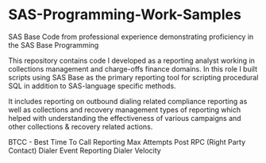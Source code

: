 # SAS-Programming-Work-Samples
SAS Base Code from professional experience demonstrating proficiency in the SAS Base Programming

This repository contains code I developed as a reporting analyst working in collections management and 
charge-offs finance domains. In this role I built scripts using SAS Base as the primary reporting tool
for scripting procedural SQL in addition to SAS-language specific methods.

It includes reporting on outbound dialing related compliance reporting as well as collections
and recovery management types of reporting which helped with understanding the effectiveness of various
campaigns and other collections & recovery related actions.

BTCC - Best Time To Call Reporting
Max Attempts
Post RPC (Right Party Contact) Dialer Event Reporting
Dialer Velocity
